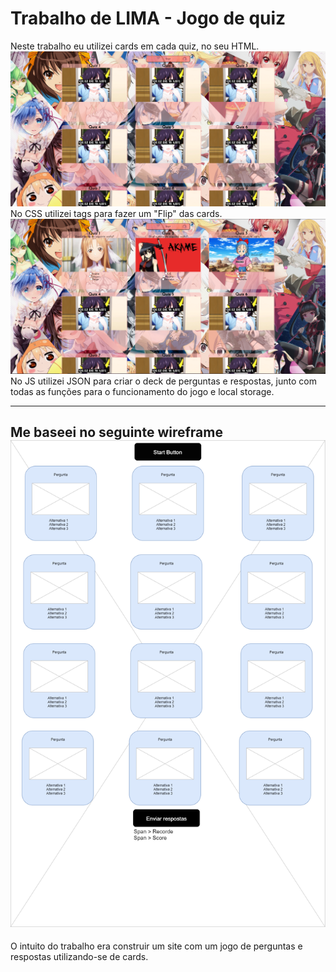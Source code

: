 # Trabalho de LIMA - Jogo de quiz
Neste trabalho eu utilizei cards em cada quiz, no seu HTML.
![Imagem da tela inicial do Quiz](./img/telaInicialQuiz.png)
No CSS utilizei tags para fazer um "Flip" das cards.
![Imagem das cards flipadas](./img/cardsFlipadas.png)
No JS utilizei JSON para criar o deck de perguntas e respostas, junto com todas as funções para o funcionamento do jogo e local storage.
___
Me baseei no seguinte wireframe
![Imagem do wireframe](./Wireframe.png)
---
O intuito do trabalho era construir um site com um jogo de perguntas e respostas utilizando-se de cards.
